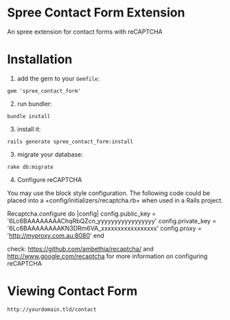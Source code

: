 Spree Contact Form Extension
=========

An spree extension for contact forms with reCAPTCHA

Installation
============

1) add the gem to your `Gemfile`:

`gem 'spree_contact_form'`

2) run bundler:

`bundle install`

3) install it:

`rails generate spree_contact_form:install`

3) migrate your database:

`rake db:migrate`

4) Configure reCAPTCHA

You may use the block style configuration. The following code could be placed
into a +config/initializers/recaptcha.rb+ when used in a Rails project.

  Recaptcha.configure do |config|
    config.public_key  = '6Lc6BAAAAAAAAChqRbQZcn_yyyyyyyyyyyyyyyyy'
    config.private_key = '6Lc6BAAAAAAAAKN3DRm6VA_xxxxxxxxxxxxxxxxx'
    config.proxy = 'http://myproxy.com.au:8080'
  end

check: https://github.com/ambethia/recaptcha/ and http://www.google.com/recaptcha for more information on configuring reCAPTCHA


Viewing Contact Form
======================

`http://yourdomain.tld/contact`
